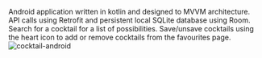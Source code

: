 Android application written in kotlin and designed to MVVM architecture. API calls using Retrofit and persistent local SQLite database using Room. Search for a cocktail for a list of possibilities. Save/unsave cocktails using the heart icon to add or remove cocktails from the favourites page.![cocktail-android](https://github.com/KishanSingh1993/cocktailSearch/assets/12562313/ae42805f-29bb-49d9-ab2a-69eb0a7e2b58)
